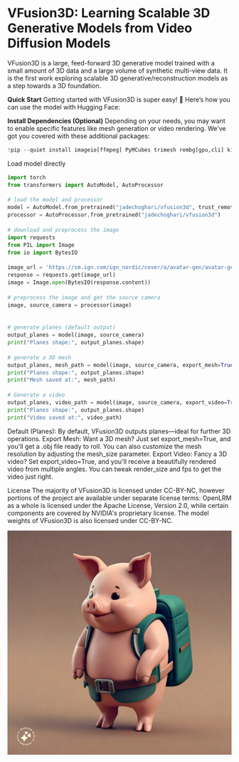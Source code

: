 # VFusion3D: Learning Scalable 3D Generative Models from Video Diffusion Models

VFusion3D is a large, feed-forward 3D generative model trained with a small amount of 3D data and a large volume of synthetic multi-view data. It is the first work exploring scalable 3D generative/reconstruction models as a step towards a 3D foundation.

**Quick Start**
Getting started with VFusion3D is super easy! 🤗 Here’s how you can use the model with Hugging Face:

**Install Dependencies (Optional)**
Depending on your needs, you may want to enable specific features like mesh generation or video rendering. We've got you covered with these additional packages:

```python
!pip --quiet install imageio[ffmpeg] PyMCubes trimesh rembg[gpu,cli] kiui
```

Load model directly
```python
import torch
from transformers import AutoModel, AutoProcessor

# load the model and processor
model = AutoModel.from_pretrained("jadechoghari/vfusion3d", trust_remote_code=True)
processor = AutoProcessor.from_pretrained("jadechoghari/vfusion3d")

# download and preprocess the image
import requests
from PIL import Image
from io import BytesIO

image_url = 'https://sm.ign.com/ign_nordic/cover/a/avatar-gen/avatar-generations_prsz.jpg'
response = requests.get(image_url)
image = Image.open(BytesIO(response.content))

# preprocess the image and get the source camera 
image, source_camera = processor(image)


# generate planes (default output)
output_planes = model(image, source_camera)
print("Planes shape:", output_planes.shape)

# generate a 3D mesh
output_planes, mesh_path = model(image, source_camera, export_mesh=True)
print("Planes shape:", output_planes.shape)
print("Mesh saved at:", mesh_path)

# Generate a video
output_planes, video_path = model(image, source_camera, export_video=True)
print("Planes shape:", output_planes.shape)
print("Video saved at:", video_path)
```

Default (Planes): By default, VFusion3D outputs planes—ideal for further 3D operations.
Export Mesh: Want a 3D mesh? Just set export_mesh=True, and you'll get a .obj file ready to roll. You can also customize the mesh resolution by adjusting the mesh_size parameter.
Export Video: Fancy a 3D video? Set export_video=True, and you'll receive a beautifully rendered video from multiple angles. You can tweak render_size and fps to get the video just right.

License
The majority of VFusion3D is licensed under CC-BY-NC, however portions of the project are available under separate license terms: OpenLRM as a whole is licensed under the Apache License, Version 2.0, while certain components are covered by NVIDIA's proprietary license.
The model weights of VFusion3D is also licensed under CC-BY-NC.

![input_image](input_image.png)
